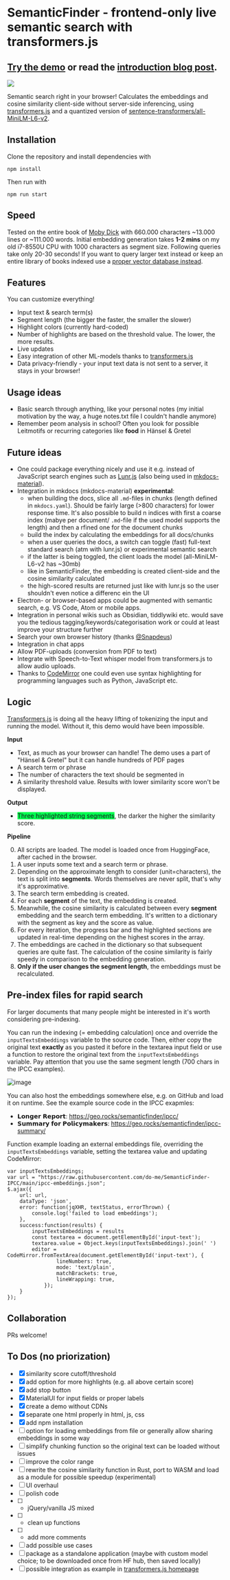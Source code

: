 # SemanticFinder - frontend-only live semantic search with transformers.js

## [Try the demo](https://do-me.github.io/SemanticFinder/) or read the [introduction blog post](https://geo.rocks/post/semanticfinder-semantic-search-frontend-only/).

![](/SemanticFinder.gif)

Semantic search right in your browser! Calculates the embeddings and cosine similarity client-side without server-side inferencing, using [transformers.js](https://xenova.github.io/transformers.js/) and a quantized version of [sentence-transformers/all-MiniLM-L6-v2](https://huggingface.co/sentence-transformers/all-MiniLM-L6-v2).

## Installation 

Clone the repository and install dependencies with 

`npm install`

Then run with

`npm run start`

## Speed 
Tested on the entire book of [Moby Dick](https://archive.org/stream/mobydickorwhale01melvuoft/mobydickorwhale01melvuoft_djvu.txt) with 660.000 characters ~13.000 lines or ~111.000 words. 
Initial embedding generation takes **1-2 mins** on my old i7-8550U CPU with 1000 characters as segment size. Following queries take only 20-30 seconds! 
If you want to query larger text instead or keep an entire library of books indexed use a [proper vector database instead](https://geo.rocks/post/qdrant-transformers-js-semantic-search/). 

## Features

You can customize everything!

- Input text & search term(s)
- Segment length (the bigger the faster, the smaller the slower)
- Highlight colors (currently hard-coded)
- Number of highlights are based on the threshold value. The lower, the more results.
- Live updates
- Easy integration of other ML-models thanks to [transformers.js](https://xenova.github.io/transformers.js/)
- Data privacy-friendly - your input text data is not sent to a server, it stays in your browser!

## Usage ideas

- Basic search through anything, like your personal notes (my initial motivation by the way, a huge notes.txt file I couldn't handle anymore)
- Remember peom analysis in school? Often you look for possible Leitmotifs or recurring categories like **food** in Hänsel & Gretel

## Future ideas

- One could package everything nicely and use it e.g. instead of JavaScript search engines such as [Lunr.js](https://lunrjs.com/) (also being used in [mkdocs-material](https://squidfunk.github.io/mkdocs-material/setup/setting-up-site-search/)).
- Integration in mkdocs (mkdocs-material) **experimental**:
    - when building the docs, slice all `.md`-files in chunks (length defined in `mkdocs.yaml`). Should be fairly large (>800 characters) for lower response time. It's also possible to build n indices with first a coarse index (mabye per document/ `.md`-file if the used model supports the length) and then a rfined one for the document chunks
    - build the index by calculating the embeddings for all docs/chunks 
    - when a user queries the docs, a switch can toggle (fast) full-text standard search (atm with lunr.js) or experimental semantic search 
    - if the latter is being toggled, the client loads the model (all-MiniLM-L6-v2 has ~30mb) 
    - like in SemanticFinder, the embedding is created client-side and the cosine similarity calculated 
    - the high-scored results are returned just like with lunr.js so the user shouldn't even notice a differenc ein the UI
- Electron- or browser-based apps could be augmented with semantic search, e.g. VS Code, Atom or mobile apps. 
- Integration in personal wikis such as Obsidian, tiddlywiki etc. would save you the tedious tagging/keywords/categorisation work or could at least improve your structure further
- Search your own browser history (thanks [@Snapdeus](https://twitter.com/snapdeus/status/1646233904691413006))
- Integration in chat apps
- Allow PDF-uploads (conversion from PDF to text) 
- Integrate with Speech-to-Text whisper model from transformers.js to allow audio uploads.
- Thanks to [CodeMirror](https://codemirror.net/) one could even use syntax highlighting for programming languages such as Python, JavaScript etc. 

## Logic 

[Transformers.js](https://xenova.github.io/transformers.js/) is doing all the heavy lifting of tokenizing the input and running the model. Without it, this demo would have been impossible. 

**Input**
- Text, as much as your browser can handle! The demo uses a part of "Hänsel & Gretel" but it can handle hundreds of PDF pages
- A search term or phrase
- The number of characters the text should be segmented in
- A similarity threshold value. Results with lower similarity score won't be displayed.

**Output**
- <span style="background-color: rgb(0, 255, 81);">Three highlighted string segments</span>, the darker the higher the similarity score.

**Pipeline**

0. All scripts are loaded. The model is loaded once from HuggingFace, after cached in the browser.
1. A user inputs some text and a search term or phrase.
2. Depending on the approximate length to consider (unit=characters), the text is split into **segments**. Words themselves are never split, that's why it's approximative.
3. The search term embedding is created.
4. For each **segment** of the text, the embedding is created. 
5. Meanwhile, the cosine similarity is calculated between every **segment** embedding and the search term embedding. It's written to a dictionary with the segment as key and the score as value.
6. For every iteration, the progress bar and the highlighted sections are updated in real-time depending on the highest scores in the array.
7. The embeddings are cached in the dictionary so that subsequent queries are quite fast. The calculation of the cosine similarity is fairly speedy in comparison to the embedding generation. 
8. **Only if the user changes the segment length**, the embeddings must be recalculated.  

## Pre-index files for rapid search
For larger documents that many people might be interested in it's worth considering pre-indexing.

You can run the indexing (= embedding calculation) once and override the `inputTextsEmbeddings` variable to the source code. Then, either copy the original text **exactly** as you pasted it before in the textarea input field or use a function to restore the original text from the `inputTextsEmbeddings` variable. Pay attention that you use the same segment length (700 chars in the IPCC examples).

![image](https://user-images.githubusercontent.com/47481567/232425929-c439db22-664a-4b0d-8fd6-cf7b440cb481.png)

You can also host the embeddings somewhere else, e.g. on GitHub and load it on runtime. See the example source code in the IPCC exapmles:

- 𝗟𝗼𝗻𝗴𝗲𝗿 𝗥𝗲𝗽𝗼𝗿𝘁: https://geo.rocks/semanticfinder/ipcc/
- 𝗦𝘂𝗺𝗺𝗮𝗿𝘆 𝗳𝗼𝗿 𝗣𝗼𝗹𝗶𝗰𝘆𝗺𝗮𝗸𝗲𝗿𝘀: https://geo.rocks/semanticfinder/ipcc-summary/

Function example loading an external embeddings file, overriding the `inputTextsEmbeddings` variable, setting the textarea value and updating CodeMirror:

```JS
var inputTextsEmbeddings;
var url = "https://raw.githubusercontent.com/do-me/SemanticFinder-IPCC/main/ipcc-embeddings.json";
$.ajax({
    url: url,
    dataType: 'json',
    error: function(jqXHR, textStatus, errorThrown) {
        console.log('failed to load embeddings');
    },
    success:function(results) { 
        inputTextsEmbeddings = results
        const textarea = document.getElementById('input-text');
        textarea.value = Object.keys(inputTextsEmbeddings).join(' ')
        editor = CodeMirror.fromTextArea(document.getElementById('input-text'), {
                lineNumbers: true,
                mode: 'text/plain',
                matchBrackets: true,
                lineWrapping: true,
            });
    }
});
```

## Collaboration 
PRs welcome!

## To Dos (no priorization)
- [x] similarity score cutoff/threshold
- [x] add option for more highlights (e.g. all above certain score)
- [x] add stop button 
- [x] MaterialUI for input fields or proper labels
- [x] create a demo without CDNs
- [x] separate one html properly in html, js, css
- [x] add npm installation 
- [ ] option for loading embeddings from file or generally allow sharing embeddings in some way
- [ ] simplify chunking function so the original text can be loaded without issues
- [ ] improve the color range
- [ ] rewrite the cosine similarity function in Rust, port to WASM and load as a module for possible speedup (experimental)
- [ ] UI overhaul
- [ ] polish code 
- [ ]   - jQuery/vanilla JS mixed
- [ ]   - clean up functions 
- [ ]   - add more comments
- [ ] add possible use cases
- [ ] package as a standalone application (maybe with custom model choice; to be downloaded once from HF hub, then saved locally)
- [ ] possible integration as example in [transformers.js homepage](https://github.com/xenova/transformers.js/issues/84)
